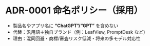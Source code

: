 # ADR-0001 命名ポリシー（採用）
- 製品名やアプリ名に **“ChatGPT”/“GPT”** を含めない
- 代替：汎用語＋独自ブランド（例：LeafView, PromptDesk など）
- 理由：混同回避・商標/審査リスク低減・将来の多モデル対応性

